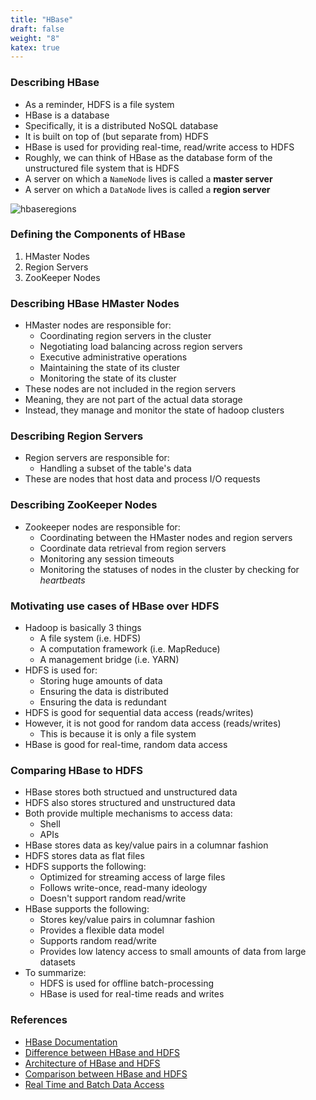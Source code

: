 ```yaml
---
title: "HBase"
draft: false
weight: "8"
katex: true
---
```


### Describing HBase
- As a reminder, HDFS is a file system
- HBase is a database
- Specifically, it is a distributed NoSQL database
- It is built on top of (but separate from) HDFS
- HBase is used for providing real-time, read/write access to HDFS
- Roughly, we can think of HBase as the database form of the unstructured file system that is HDFS
- A server on which a `NameNode` lives is called a **master server**
- A server on which a `DataNode` lives is called a **region server**

![hbaseregions](/img/hbase.png)

### Defining the Components of HBase
1. HMaster Nodes
2. Region Servers
3. ZooKeeper Nodes

### Describing HBase HMaster Nodes
- HMaster nodes are responsible for:
	- Coordinating region servers in the cluster
	- Negotiating load balancing across region servers
	- Executive administrative operations
	- Maintaining the state of its cluster
	- Monitoring the state of its cluster
- These nodes are not included in the region servers
- Meaning, they are not part of the actual data storage
- Instead, they manage and monitor the state of hadoop clusters

### Describing Region Servers
- Region servers are responsible for:
	- Handling a subset of the table's data
- These are nodes that host data and process I/O requests

### Describing ZooKeeper Nodes
- Zookeeper nodes are responsible for:
	- Coordinating between the HMaster nodes and region servers
	- Coordinate data retrieval from region servers
	- Monitoring any session timeouts
	- Monitoring the statuses of nodes in the cluster by checking for *heartbeats*

### Motivating use cases of HBase over HDFS
- Hadoop is basically $3$ things
	- A file system (i.e. HDFS)
	- A computation framework (i.e. MapReduce)
	- A management bridge (i.e. YARN)
- HDFS is used for:
	- Storing huge amounts of data
	- Ensuring the data is distributed
	- Ensuring the data is redundant
- HDFS is good for sequential data access (reads/writes)
- However, it is not good for random data access (reads/writes)
	- This is because it is only a file system
- HBase is good for real-time, random data access

### Comparing HBase to HDFS
- HBase stores both structued and unstructured data
- HDFS also stores structured and unstructured data
- Both provide multiple mechanisms to access data:
	- Shell
	- APIs
- HBase stores data as key/value pairs in a columnar fashion
- HDFS stores data as flat files
- HDFS supports the following:
	- Optimized for streaming access of large files
	- Follows write-once, read-many ideology
	- Doesn't support random read/write
- HBase supports the following:
	- Stores key/value pairs in columnar fashion
	- Provides a flexible data model
	- Supports random read/write
	- Provides low latency access to small amounts of data from large datasets
- To summarize:
	- HDFS is used for offline batch-processing
	- HBase is used for real-time reads and writes

### References
- [HBase Documentation](https://hbase.apache.org/book.html)
- [Difference between HBase and HDFS](https://www.quora.com/What-is-the-difference-between-HBASE-and-HDFS-2)
- [Architecture of HBase and HDFS](https://stackoverflow.com/a/52326774/12777044)
- [Comparison between HBase and HDFS](https://stackoverflow.com/a/16930049/12777044)
- [Real Time and Batch Data Access](https://dbvisit.com/blog/real-time-vs-batch)
